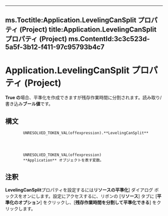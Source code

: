

---
ms.Toctitle:Application.LevelingCanSplit プロパティ (Project)
title:Application.LevelingCanSplit プロパティ (Project)
ms.ContentId:3c3c523d-5a5f-3b12-f411-97c95793b4c7
---
# Application.LevelingCanSplit プロパティ (Project)




**True の**場合、平準化を作成できますが残存作業時間に分割されます。読み取り/書き込み**ブール値**です。

## 構文

            UNRESOLVED_TOKEN_VAL(offexpression).**LevelingCanSplit**




            UNRESOLVED_TOKEN_VAL(offexpression)
            **Application** オブジェクトを表す変数。



## 注釈
**LevelingCanSplit**プロパティを設定するには**リソースの平準化**] ダイアログ ボックスをオンにします。設定にアクセスするに、リボンの [**リソース**] タブに [**平準化のオプション**] をクリックし、[**残存作業時間を分割して平準化できる**] をクリックします。




